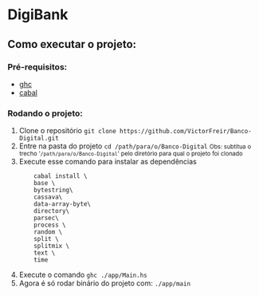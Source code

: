 # DigiBank

## Como executar o projeto:

### Pré-requisitos:

- [ghc](https://www.haskell.org/ghc/)
- [cabal](https://www.haskell.org/cabal/)

### Rodando o projeto:

1. Clone o repositório
    ```git clone https://github.com/VictorFreir/Banco-Digital.git``` 
2. Entre na pasta do projeto
   ```cd /path/para/o/Banco-Digital```
   <small>Obs: subtitua o trecho '`/path/para/o/Banco-Digital`' pelo diretório para qual o projeto foi clonado</small>
3. Execute esse comando para instalar as dependências
    ``` 
        cabal install \
        base \
        bytestring\
        cassava\
        data-array-byte\
        directory\
        parsec\
        process \
        random \
        split \
        splitmix \
        text \
        time 
    ```
4. Execute o comando
   ```ghc ./app/Main.hs```
5. Agora é só rodar binário do projeto com:
   ```./app/main```